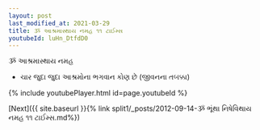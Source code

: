 ```yaml
---
layout: post
last_modified_at: 2021-03-29
title: ૐ આશ્રમાસ્થાય નમહ ૧૧ ટાઈમ્સ
youtubeId: luHn_DtfdD0
---
```

 
 
 ૐ આશ્રમાસ્થાય નમહ  
 
 -  ચાર જુદા જુદા આશ્રમોના ભગવાન કોણ છે (જીવનના તબક્કા) 
 
  
 
  
 
 
 
 
 
 


{% include youtubePlayer.html id=page.youtubeId %}
 
[Next]({{ site.baseurl }}{% link  split1/_posts/2012-09-14-ૐ ભૂંથા નિષેવિથાય નમહ ૧૧ ટાઈમ્સ.md%})
 
